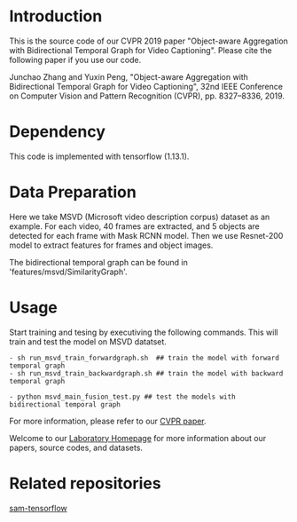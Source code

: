 # Introduction
This is the source code of our CVPR 2019 paper "Object-aware Aggregation with Bidirectional Temporal Graph for Video Captioning". Please cite the following paper if you use our code.

Junchao Zhang and Yuxin Peng, "Object-aware Aggregation with Bidirectional Temporal Graph for Video Captioning", 32nd IEEE Conference on Computer Vision and Pattern Recognition (CVPR), pp. 8327–8336, 2019.

# Dependency
This code is implemented with tensorflow (1.13.1).

# Data Preparation
Here we take MSVD (Microsoft video description corpus) dataset as an example. For each video, 40 frames are extracted, and 5 objects are detected for each frame with Mask RCNN model. Then we use Resnet-200 model to extract features for frames and object images.

The bidirectional temporal graph can be found in 'features/msvd/SimilarityGraph'.

# Usage
Start training and tesing by executiving the following commands. This will train and test the model on MSVD datatset. 

    - sh run_msvd_train_forwardgraph.sh  ## train the model with forward temporal graph
    - sh run_msvd_train_backwardgraph.sh ## train the model with backward temporal graph
    
    - python msvd_main_fusion_test.py ## test the models with bidirectional temporal graph
    
For more information, please refer to our [CVPR paper](https://openaccess.thecvf.com/content_CVPR_2019/html/Zhang_Object-Aware_Aggregation_With_Bidirectional_Temporal_Graph_for_Video_Captioning_CVPR_2019_paper.html).

Welcome to our [Laboratory Homepage](http://www.wict.pku.edu.cn/mipl/home/) for more information about our papers, source codes, and datasets.

# Related repositories

[sam-tensorflow](https://github.com/HuiyunWang/sam-tensorflow)